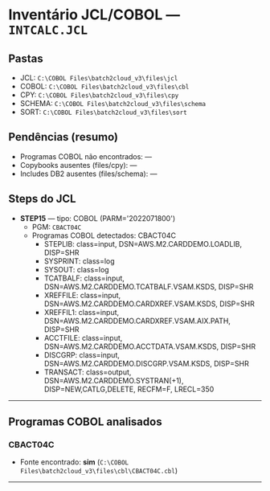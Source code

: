 # Inventário JCL/COBOL — `INTCALC.JCL`

## Pastas
- JCL: `C:\COBOL Files\batch2cloud_v3\files\jcl`
- COBOL: `C:\COBOL Files\batch2cloud_v3\files\cbl`
- CPY: `C:\COBOL Files\batch2cloud_v3\files\cpy`
- SCHEMA: `C:\COBOL Files\batch2cloud_v3\files\schema`
- SORT: `C:\COBOL Files\batch2cloud_v3\files\sort`

## Pendências (resumo)
- Programas COBOL não encontrados: —
- Copybooks ausentes (files/cpy): —
- Includes DB2 ausentes (files/schema): —

## Steps do JCL
- **STEP15** — tipo: COBOL  (PARM='2022071800')
  - PGM: `CBACT04C`
  - Programas COBOL detectados: CBACT04C
    - STEPLIB: class=input, DSN=AWS.M2.CARDDEMO.LOADLIB, DISP=SHR
    - SYSPRINT: class=log
    - SYSOUT: class=log
    - TCATBALF: class=input, DSN=AWS.M2.CARDDEMO.TCATBALF.VSAM.KSDS, DISP=SHR
    - XREFFILE: class=input, DSN=AWS.M2.CARDDEMO.CARDXREF.VSAM.KSDS, DISP=SHR
    - XREFFIL1: class=input, DSN=AWS.M2.CARDDEMO.CARDXREF.VSAM.AIX.PATH, DISP=SHR
    - ACCTFILE: class=input, DSN=AWS.M2.CARDDEMO.ACCTDATA.VSAM.KSDS, DISP=SHR
    - DISCGRP: class=input, DSN=AWS.M2.CARDDEMO.DISCGRP.VSAM.KSDS, DISP=SHR
    - TRANSACT: class=output, DSN=AWS.M2.CARDDEMO.SYSTRAN(+1), DISP=NEW,CATLG,DELETE, RECFM=F, LRECL=350

---
## Programas COBOL analisados
### CBACT04C
- Fonte encontrado: **sim** (`C:\COBOL Files\batch2cloud_v3\files\cbl\CBACT04C.cbl`)

---